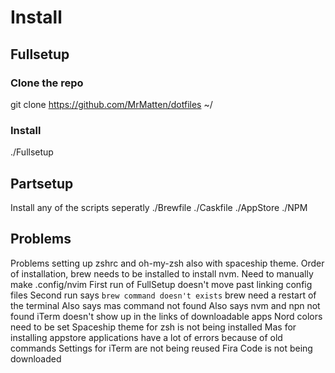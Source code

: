 # Install

## Fullsetup
### Clone the repo
git clone https://github.com/MrMatten/dotfiles ~/

### Install
./Fullsetup

## Partsetup
Install any of the scripts seperatly
./Brewfile
./Caskfile
./AppStore
./NPM

## Problems
Problems setting up zshrc and oh-my-zsh also with spaceship theme. 
Order of installation, brew needs to be installed to install nvm. 
Need to manually make .config/nvim
First run of FullSetup doesn't move past linking config files
    Second run says `brew command doesn't exists` brew need a restart of the terminal
    Also says mas command not found 
    Also says nvm and npn not found
iTerm doesn't show up in the links of downloadable apps
Nord colors need to be set
Spaceship theme for zsh is not being installed
Mas for installing appstore applications have a lot of errors because of old commands
Settings for iTerm are not being reused
Fira Code is not being downloaded

